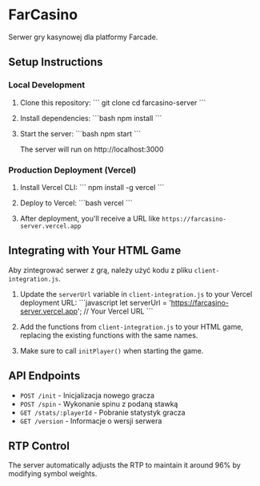 # FarCasino

Serwer gry kasynowej dla platformy Farcade.

## Setup Instructions

### Local Development

1. Clone this repository:
   \`\`\`
   git clone <repository-url>
   cd farcasino-server
   \`\`\`

2. Install dependencies:
   \`\`\`bash
   npm install
   \`\`\`

3. Start the server:
   \`\`\`bash
   npm start
   \`\`\`

   The server will run on http://localhost:3000

### Production Deployment (Vercel)

1. Install Vercel CLI:
   \`\`\`
   npm install -g vercel
   \`\`\`

2. Deploy to Vercel:
   \`\`\`bash
   vercel
   \`\`\`

3. After deployment, you'll receive a URL like `https://farcasino-server.vercel.app`

## Integrating with Your HTML Game

Aby zintegrować serwer z grą, należy użyć kodu z pliku `client-integration.js`.

1. Update the `serverUrl` variable in `client-integration.js` to your Vercel deployment URL:
   \`\`\`javascript
   let serverUrl = 'https://farcasino-server.vercel.app'; // Your Vercel URL
   \`\`\`

2. Add the functions from `client-integration.js` to your HTML game, replacing the existing functions with the same names.

3. Make sure to call `initPlayer()` when starting the game.

## API Endpoints

- `POST /init` - Inicjalizacja nowego gracza
- `POST /spin` - Wykonanie spinu z podaną stawką
- `GET /stats/:playerId` - Pobranie statystyk gracza
- `GET /version` - Informacje o wersji serwera

## RTP Control

The server automatically adjusts the RTP to maintain it around 96% by modifying symbol weights.
